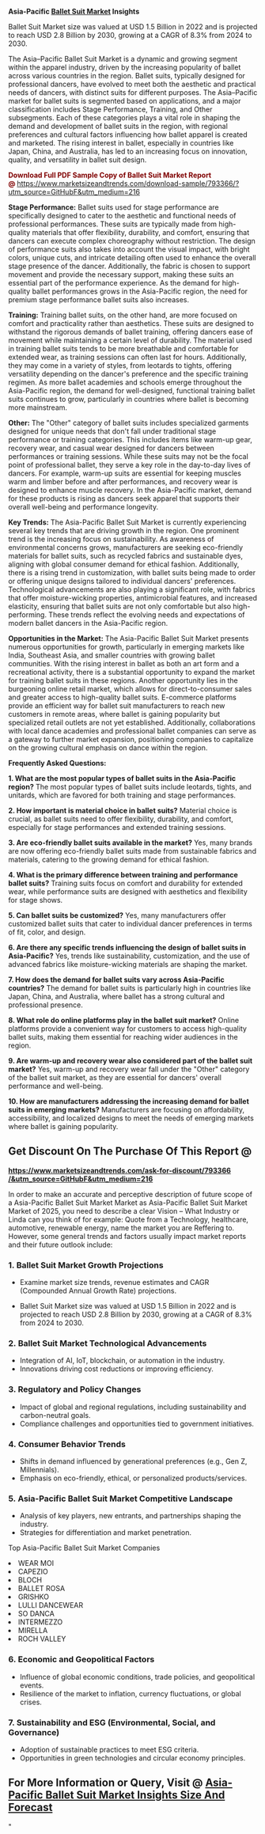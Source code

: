 <p><strong>Asia-Pacific&nbsp;<a href=""https://www.marketsizeandtrends.com/download-sample/793366/&amp;utm_source=GitHubF&amp;utm_medium=216"">Ballet Suit Market</a> Insights</strong></p><p>Ballet Suit Market size was valued at USD 1.5 Billion in 2022 and is projected to reach USD 2.8 Billion by 2030, growing at a CAGR of 8.3% from 2024 to 2030.</p><p><p>The Asia–Pacific Ballet Suit Market is a dynamic and growing segment within the apparel industry, driven by the increasing popularity of ballet across various countries in the region. Ballet suits, typically designed for professional dancers, have evolved to meet both the aesthetic and practical needs of dancers, with distinct suits for different purposes. The Asia–Pacific market for ballet suits is segmented based on applications, and a major classification includes Stage Performance, Training, and Other subsegments. Each of these categories plays a vital role in shaping the demand and development of ballet suits in the region, with regional preferences and cultural factors influencing how ballet apparel is created and marketed. The rising interest in ballet, especially in countries like Japan, China, and Australia, has led to an increasing focus on innovation, quality, and versatility in ballet suit design.<p><strong><span style="color: #800000;">Download Full PDF Sample Copy of Ballet Suit Market Report @</span>&nbsp;</strong><a href="https://www.marketsizeandtrends.com/download-sample/793366/?utm_source=GitHubF&amp;utm_medium=216" target="_blank">https://www.marketsizeandtrends.com/download-sample/793366/?utm_source=GitHubF&amp;utm_medium=216</a></p><p><b>Stage Performance:</b> Ballet suits used for stage performance are specifically designed to cater to the aesthetic and functional needs of professional performances. These suits are typically made from high-quality materials that offer flexibility, durability, and comfort, ensuring that dancers can execute complex choreography without restriction. The design of performance suits also takes into account the visual impact, with bright colors, unique cuts, and intricate detailing often used to enhance the overall stage presence of the dancer. Additionally, the fabric is chosen to support movement and provide the necessary support, making these suits an essential part of the performance experience. As the demand for high-quality ballet performances grows in the Asia-Pacific region, the need for premium stage performance ballet suits also increases.<p><b>Training:</b> Training ballet suits, on the other hand, are more focused on comfort and practicality rather than aesthetics. These suits are designed to withstand the rigorous demands of ballet training, offering dancers ease of movement while maintaining a certain level of durability. The material used in training ballet suits tends to be more breathable and comfortable for extended wear, as training sessions can often last for hours. Additionally, they may come in a variety of styles, from leotards to tights, offering versatility depending on the dancer's preference and the specific training regimen. As more ballet academies and schools emerge throughout the Asia-Pacific region, the demand for well-designed, functional training ballet suits continues to grow, particularly in countries where ballet is becoming more mainstream.<p><b>Other:</b> The "Other" category of ballet suits includes specialized garments designed for unique needs that don't fall under traditional stage performance or training categories. This includes items like warm-up gear, recovery wear, and casual wear designed for dancers between performances or training sessions. While these suits may not be the focal point of professional ballet, they serve a key role in the day-to-day lives of dancers. For example, warm-up suits are essential for keeping muscles warm and limber before and after performances, and recovery wear is designed to enhance muscle recovery. In the Asia-Pacific market, demand for these products is rising as dancers seek apparel that supports their overall well-being and performance longevity.<p><b>Key Trends:</b> The Asia-Pacific Ballet Suit Market is currently experiencing several key trends that are driving growth in the region. One prominent trend is the increasing focus on sustainability. As awareness of environmental concerns grows, manufacturers are seeking eco-friendly materials for ballet suits, such as recycled fabrics and sustainable dyes, aligning with global consumer demand for ethical fashion. Additionally, there is a rising trend in customization, with ballet suits being made to order or offering unique designs tailored to individual dancers' preferences. Technological advancements are also playing a significant role, with fabrics that offer moisture-wicking properties, antimicrobial features, and increased elasticity, ensuring that ballet suits are not only comfortable but also high-performing. These trends reflect the evolving needs and expectations of modern ballet dancers in the Asia-Pacific region.<p><b>Opportunities in the Market:</b> The Asia-Pacific Ballet Suit Market presents numerous opportunities for growth, particularly in emerging markets like India, Southeast Asia, and smaller countries with growing ballet communities. With the rising interest in ballet as both an art form and a recreational activity, there is a substantial opportunity to expand the market for training ballet suits in these regions. Another opportunity lies in the burgeoning online retail market, which allows for direct-to-consumer sales and greater access to high-quality ballet suits. E-commerce platforms provide an efficient way for ballet suit manufacturers to reach new customers in remote areas, where ballet is gaining popularity but specialized retail outlets are not yet established. Additionally, collaborations with local dance academies and professional ballet companies can serve as a gateway to further market expansion, positioning companies to capitalize on the growing cultural emphasis on dance within the region.<p><b>Frequently Asked Questions:</b></p><p><b>1. What are the most popular types of ballet suits in the Asia-Pacific region?</b> The most popular types of ballet suits include leotards, tights, and unitards, which are favored for both training and stage performances.</p><p><b>2. How important is material choice in ballet suits?</b> Material choice is crucial, as ballet suits need to offer flexibility, durability, and comfort, especially for stage performances and extended training sessions.</p><p><b>3. Are eco-friendly ballet suits available in the market?</b> Yes, many brands are now offering eco-friendly ballet suits made from sustainable fabrics and materials, catering to the growing demand for ethical fashion.</p><p><b>4. What is the primary difference between training and performance ballet suits?</b> Training suits focus on comfort and durability for extended wear, while performance suits are designed with aesthetics and flexibility for stage shows.</p><p><b>5. Can ballet suits be customized?</b> Yes, many manufacturers offer customized ballet suits that cater to individual dancer preferences in terms of fit, color, and design.</p><p><b>6. Are there any specific trends influencing the design of ballet suits in Asia-Pacific?</b> Yes, trends like sustainability, customization, and the use of advanced fabrics like moisture-wicking materials are shaping the market.</p><p><b>7. How does the demand for ballet suits vary across Asia-Pacific countries?</b> The demand for ballet suits is particularly high in countries like Japan, China, and Australia, where ballet has a strong cultural and professional presence.</p><p><b>8. What role do online platforms play in the ballet suit market?</b> Online platforms provide a convenient way for customers to access high-quality ballet suits, making them essential for reaching wider audiences in the region.</p><p><b>9. Are warm-up and recovery wear also considered part of the ballet suit market?</b> Yes, warm-up and recovery wear fall under the "Other" category of the ballet suit market, as they are essential for dancers' overall performance and well-being.</p><p><b>10. How are manufacturers addressing the increasing demand for ballet suits in emerging markets?</b> Manufacturers are focusing on affordability, accessibility, and localized designs to meet the needs of emerging markets where ballet is gaining popularity.</p></p><h2><strong>Get Discount On The Purchase Of This Report @&nbsp;</strong></h2><p><strong><a href=""https://www.marketsizeandtrends.com/ask-for-discount/793366/&amp;utm_source=GitHubF&amp;utm_medium=216"" target=""_blank"">https://www.marketsizeandtrends.com/ask-for-discount/793366<br />/&amp;utm_source=GitHubF&amp;utm_medium=216</a></strong></p><p>In order to make an accurate and perceptive description of future scope of a Asia-Pacific&nbsp;Ballet Suit Market Market as Asia-Pacific&nbsp;Ballet Suit Market Market of 2025, you need to describe a clear Vision &ndash; What Industry or Linda can you think of for example: Quote from a Technology, healthcare, automotive, renewable energy, name the market you are Reffering to. However, some general trends and factors usually impact market reports and their future outlook include:</p><h3>1.&nbsp;<strong>Ballet Suit Market Growth Projections</strong></h3><ul><li>Examine market size trends, revenue estimates and CAGR (Compounded Annual Growth Rate) projections.</li><li><p>Ballet Suit Market size was valued at USD 1.5 Billion in 2022 and is projected to reach USD 2.8 Billion by 2030, growing at a CAGR of 8.3% from 2024 to 2030.</p></li></ul><h3>2.&nbsp;<strong>Ballet Suit Market Technological Advancements</strong></h3><ul><li>Integration of AI, IoT, blockchain, or automation in the industry.</li><li>Innovations driving cost reductions or improving efficiency.</li></ul><h3>3.&nbsp;<strong>Regulatory and Policy Changes</strong></h3><ul><li>Impact of global and regional regulations, including sustainability and carbon-neutral goals.</li><li>Compliance challenges and opportunities tied to government initiatives.</li></ul><h3>4.&nbsp;<strong>Consumer Behavior Trends</strong></h3><ul><li>Shifts in demand influenced by generational preferences (e.g., Gen Z, Millennials).</li><li>Emphasis on eco-friendly, ethical, or personalized products/services.</li></ul><h3>5.&nbsp;<strong>Asia-Pacific Ballet Suit Market Competitive Landscape</strong></h3><ul><li>Analysis of key players, new entrants, and partnerships shaping the industry.</li><li>Strategies for differentiation and market penetration.</li></ul><p data-pm-slice=""1 1 []"">Top Asia-Pacific Ballet Suit Market Companies</p><div data-test-id=""""><p><li>WEAR MOI</li><li> CAPEZIO</li><li> BLOCH</li><li> BALLET ROSA</li><li> GRISHKO</li><li> LULLI DANCEWEAR</li><li> SO DANCA</li><li> INTERMEZZO</li><li> MIRELLA</li><li> ROCH VALLEY</li></p></div><h3>6.&nbsp;<strong>Economic and Geopolitical Factors</strong></h3><ul><li>Influence of global economic conditions, trade policies, and geopolitical events.</li><li>Resilience of the market to inflation, currency fluctuations, or global crises.</li></ul><h3>7.&nbsp;<strong>Sustainability and ESG (Environmental, Social, and Governance)</strong></h3><ul><li>Adoption of sustainable practices to meet ESG criteria.</li><li>Opportunities in green technologies and circular economy principles.</li></ul><h2><strong>For More Information or Query, Visit @&nbsp;</strong><a href=""https://www.verifiedmarketreports.com/product/ballet-suit-market/"" target=""_blank"">Asia-Pacific Ballet Suit Market Insights Size And Forecast</a></h2>"

